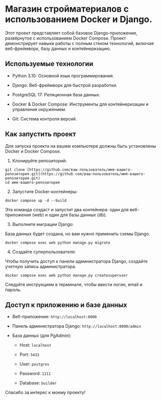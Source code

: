 # Магазин стройматериалов с использованием Docker и Django.

Этот проект представляет собой базовое Django-приложение, развёрнутое с использованием Docker Compose. Проект демонстрирует навыки работы с полным стеком технологий, включая веб-фреймворк, базу данных и контейнеризацию.

## Используемые технологии
- Python 3.10: Основной язык программирования.

- Django: Веб-фреймворк для быстрой разработки.

- PostgreSQL 17: Реляционная база данных.

- Docker & Docker Compose: Инструменты для контейнеризации и управления окружением.

- Git: Система контроля версий.

## Как запустить проект
Для запуска проекта на вашем компьютере должны быть установлены Docker и Docker Compose.

1. Клонируйте репозиторий:
```
git clone [https://github.com/ваш-пользователь/имя-вашего-репозитория.git](https://github.com/ваш-пользователь/имя-вашего-репозитория.git)
cd имя-вашего-репозитория
```

2. Запустите Docker-контейнеры:
```
docker compose up -d --build
```

Эта команда создаст и запустит два контейнера: один для веб-приложения (web) и один для базы данных (db).

3. Выполните миграции Django:
   
База данных будет создана, но вам нужно применить схемы Django.
```
docker compose exec web python manage.py migrate
```
4. Создайте суперпользователя:

Чтобы получить доступ к панели администратора Django, создайте учетную запись администратора.
```
docker compose exec web python manage.py createsuperuser
```
Следуйте инструкциям в терминале, чтобы ввести логин, email и пароль.

## Доступ к приложению и базе данных
- Веб-приложение: ```http://localhost:8000```

- Панель администратора Django: ```http://localhost:8000/admin```

- База данных (для PgAdmin):

  - Host: ```localhost```

  - Port: ```5432```

  - User: ```postgres```

  - Password: ```1211```

  - Database: ```builder```

Спасибо за интерес к моему проекту!
